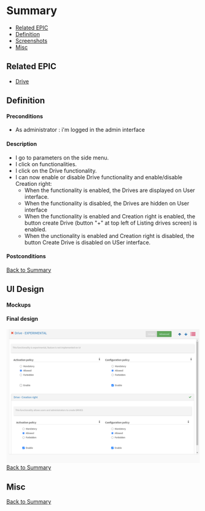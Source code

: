 # Summary

* [Related EPIC](#related-epic)
* [Definition](#definition)
* [Screenshots](#screenshots)
* [Misc](#misc)

## Related EPIC

* [Drive](./README.md)

## Definition

#### Preconditions
*  As administrator : i'm logged in the admin interface
#### Description
* I go to parameters on the side menu. 
* I click on functionalities.
* I click on the Drive functionality.
* I can now enable or disable Drive functionality and enable/disable Creation right: 
   *  When the functionality is enabled, the Drives are displayed on User interface. 
   *  When the functionality is disabled, the Drives are hidden on User interface   
   *  When the functionality is enabled and Creation right is enabled, the button create Drive (button "+" at top left of Listing drives screen) is enabled.
   *  When the unctionality is enabled and Creation right is disabled, the button Create Drive is disabled on USer interface. 

#### Postconditions


[Back to Summary](#summary)

## UI Design

#### Mockups

#### Final design
![story18](./design/18.png)
[Back to Summary](#summary)
## Misc

[Back to Summary](#summary)
